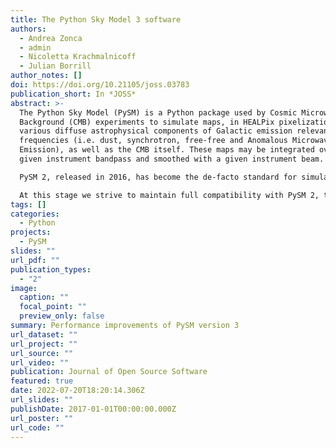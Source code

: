 ```yaml
---
title: The Python Sky Model 3 software
authors:
  - Andrea Zonca
  - admin
  - Nicoletta Krachmalnicoff
  - Julian Borrill
author_notes: []
doi: https://doi.org/10.21105/joss.03783
publication_short: In *JOSS*
abstract: >-
  The Python Sky Model (PySM) is a Python package used by Cosmic Microwave
  Background (CMB) experiments to simulate maps, in HEALPix pixelization, of the
  various diffuse astrophysical components of Galactic emission relevant at CMB
  frequencies (i.e. dust, synchrotron, free-free and Anomalous Microwave
  Emission), as well as the CMB itself. These maps may be integrated over a
  given instrument bandpass and smoothed with a given instrument beam. 

  PySM 2, released in 2016, has become the de-facto standard for simulating Galactic emission, for example it is used by CMB-S4, Simons Observatory, LiteBird, PICO, CLASS, POLARBEAR and other CMB experiments, as shown by the 80+ citations of the PySM 2 publication. As the resolution of upcoming experiments increases, the PySM 2 software has started to show some limitations, the solution to these issues was to reimplement PySM from scratch focusing on these features: reimplement all the models with the numba Just-In-Time compiler for Python to reduce memory overhead and optimize performance; use MPI through mpi4py to coordinate execution of PySM 3 across multiple nodes and rely on libsharp, for distributed spherical harmonic transforms; employ the data utilities infrastructure provided by astropy to download the input templates and cache them when requested. 

  At this stage we strive to maintain full compatibility with PySM 2, therefore we implement the exact same astrophysical emission models with the same naming scheme. In the extensive test suite we compare the output of each PySM 3 model with the results obtained by PySM 2.
tags: []
categories:
  - Python
projects:
  - PySM
slides: ""
url_pdf: ""
publication_types:
  - "2"
image:
  caption: ""
  focal_point: ""
  preview_only: false
summary: Performance improvements of PySM version 3
url_dataset: ""
url_project: ""
url_source: ""
url_video: ""
publication: Journal of Open Source Software
featured: true
date: 2022-07-20T18:20:14.306Z
url_slides: ""
publishDate: 2017-01-01T00:00:00.000Z
url_poster: ""
url_code: ""
---
```

